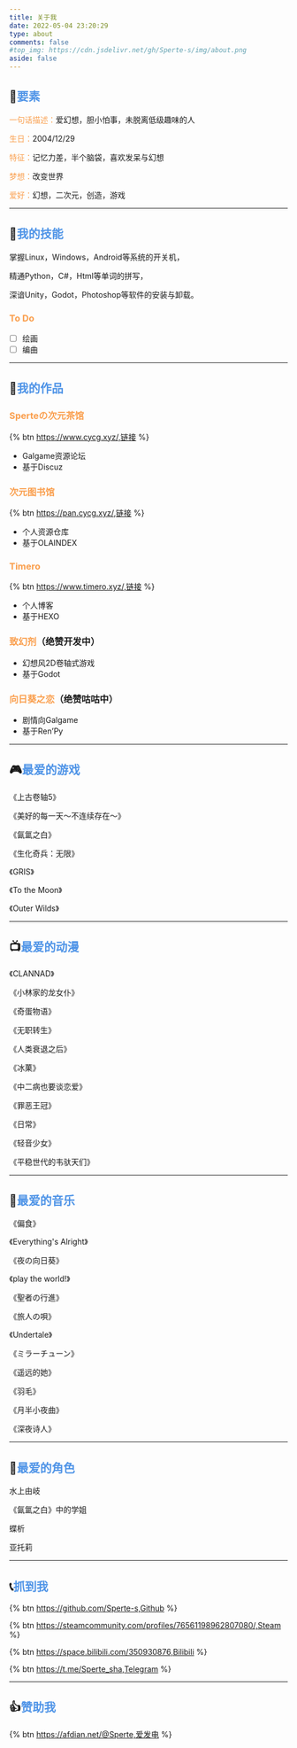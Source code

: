 ```yaml
---
title: 关于我
date: 2022-05-04 23:20:29
type: about
comments: false
#top_img: https://cdn.jsdelivr.net/gh/Sperte-s/img/about.png
aside: false
---
```

## 🌸<font color= #4f94e7 >要素</font>

<font color= #fa9e4c >一句话描述：</font>爱幻想，胆小怕事，未脱离低级趣味的人

<font color= #fa9e4c >生日：</font>2004/12/29

<font color= #fa9e4c >特征：</font>记忆力差，半个脑袋，喜欢发呆与幻想

<font color= #fa9e4c >梦想：</font>改变世界

<font color= #fa9e4c >爱好：</font>幻想，二次元，创造，游戏

------------------------

## 🧰<font color= #4f94e7 >我的技能</font>

掌握Linux，Windows，Android等系统的开关机，

精通Python，C#，Html等单词的拼写，

深谙Unity，Godot，Photoshop等软件的安装与卸载。

### <font color= #fa9e4c >To Do</font>

- [ ] 绘画
- [ ] 编曲  

------------------------

## 🎨<font color= #4f94e7 >我的作品</font>

### <font color= #fa9e4c >Sperteの次元茶馆</font>

{% btn https://www.cycg.xyz/,链接 %}
- Galgame资源论坛
- 基于Discuz

### <font color= #fa9e4c >次元图书馆</font>

{% btn https://pan.cycg.xyz/,链接 %}
- 个人资源仓库
- 基于OLAINDEX

### <font color= #fa9e4c >Timero</font>

{% btn https://www.timero.xyz/,链接 %}
- 个人博客
- 基于HEXO

### <font color= #fa9e4c >致幻剂</font>（绝赞开发中）

- 幻想风2D卷轴式游戏
- 基于Godot

### <font color= #fa9e4c >向日葵之恋</font>（绝赞咕咕中）

- 剧情向Galgame
- 基于Ren’Py

------------------------

## 🎮<font color= #4f94e7 >最爱的游戏</font>

《上古卷轴5》

《美好的每一天～不连续存在～》

《氤氲之白》

《生化奇兵：无限》

《GRIS》

《To the Moon》

《Outer Wilds》

------------------------

## 📺<font color= #4f94e7 >最爱的动漫</font>

《CLANNAD》

《小林家的龙女仆》

《奇蛋物语》

《无职转生》

《人类衰退之后》

《冰菓》

《中二病也要谈恋爱》

《罪恶王冠》

《日常》

《轻音少女》

《平稳世代的韦驮天们》

------------------------

## 🎵<font color= #4f94e7 >最爱的音乐</font>

《偏食》

《Everything's Alright》

《夜の向日葵》

《play the world!》

《聖者の行進》

《旅人の唄》

《Undertale》

《ミラーチューン》

《遥远的她》

《羽毛》

《月半小夜曲》

《深夜诗人》

------------------------

## 🤍<font color= #4f94e7 >最爱的角色</font>

水上由岐

《氤氲之白》中的学姐

蝶析

亚托莉

------------------------

## 📞<font color= #4f94e7 >抓到我</font>

{% btn https://github.com/Sperte-s,Github %}

{% btn https://steamcommunity.com/profiles/76561198962807080/,Steam %}

{% btn https://space.bilibili.com/350930876,Bilibili %}

{% btn https://t.me/Sperte_sha,Telegram %}

------------------------

## 👍<font color= #4f94e7 >赞助我</font>

{% btn https://afdian.net/@Sperte,爱发电 %}
